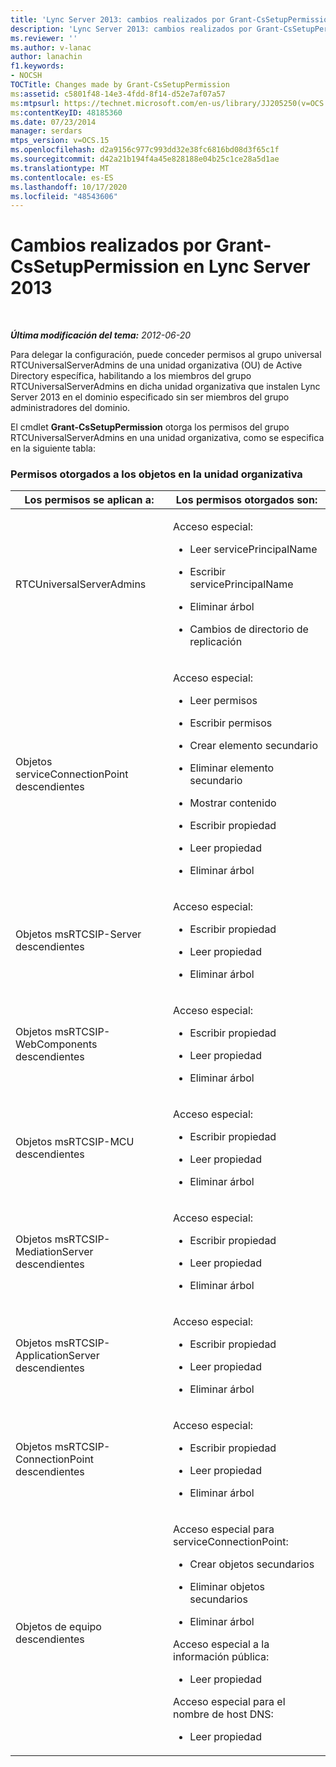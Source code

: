 ```yaml
---
title: 'Lync Server 2013: cambios realizados por Grant-CsSetupPermission'
description: 'Lync Server 2013: cambios realizados por Grant-CsSetupPermission.'
ms.reviewer: ''
ms.author: v-lanac
author: lanachin
f1.keywords:
- NOCSH
TOCTitle: Changes made by Grant-CsSetupPermission
ms:assetid: c5801f48-14e3-4fdd-8f14-d52e7af07a57
ms:mtpsurl: https://technet.microsoft.com/en-us/library/JJ205250(v=OCS.15)
ms:contentKeyID: 48185360
ms.date: 07/23/2014
manager: serdars
mtps_version: v=OCS.15
ms.openlocfilehash: d2a9156c977c993dd32e38fc6816bd08d3f65c1f
ms.sourcegitcommit: d42a21b194f4a45e828188e04b25c1ce28a5d1ae
ms.translationtype: MT
ms.contentlocale: es-ES
ms.lasthandoff: 10/17/2020
ms.locfileid: "48543606"
---
```

# <a name="changes-made-by-grant-cssetuppermission-in-lync-server-2013"></a>Cambios realizados por Grant-CsSetupPermission en Lync Server 2013

<div data-xmlns="http://www.w3.org/1999/xhtml">

<div class="topic" data-xmlns="http://www.w3.org/1999/xhtml" data-msxsl="urn:schemas-microsoft-com:xslt" data-cs="https://msdn.microsoft.com/">

<div data-asp="https://msdn2.microsoft.com/asp">



</div>

<div id="mainSection">

<div id="mainBody">

<span> </span>

_**Última modificación del tema:** 2012-06-20_

Para delegar la configuración, puede conceder permisos al grupo universal RTCUniversalServerAdmins de una unidad organizativa (OU) de Active Directory específica, habilitando a los miembros del grupo RTCUniversalServerAdmins en dicha unidad organizativa que instalen Lync Server 2013 en el dominio especificado sin ser miembros del grupo administradores del dominio.

El cmdlet **Grant-CsSetupPermission** otorga los permisos del grupo RTCUniversalServerAdmins en una unidad organizativa, como se especifica en la siguiente tabla:

### <a name="permissions-granted-to-objects-in-the-ou"></a>Permisos otorgados a los objetos en la unidad organizativa

<table>
<colgroup>
<col style="width: 50%" />
<col style="width: 50%" />
</colgroup>
<thead>
<tr class="header">
<th>Los permisos se aplican a:</th>
<th>Los permisos otorgados son:</th>
</tr>
</thead>
<tbody>
<tr class="odd">
<td><p>RTCUniversalServerAdmins</p></td>
<td><p>Acceso especial:</p>
<ul>
<li><p>Leer servicePrincipalName</p></li>
<li><p>Escribir servicePrincipalName</p></li>
<li><p>Eliminar árbol</p></li>
<li><p>Cambios de directorio de replicación</p></li>
</ul></td>
</tr>
<tr class="even">
<td><p>Objetos serviceConnectionPoint descendientes</p></td>
<td><p>Acceso especial:</p>
<ul>
<li><p>Leer permisos</p></li>
<li><p>Escribir permisos</p></li>
<li><p>Crear elemento secundario</p></li>
<li><p>Eliminar elemento secundario</p></li>
<li><p>Mostrar contenido</p></li>
<li><p>Escribir propiedad</p></li>
<li><p>Leer propiedad</p></li>
<li><p>Eliminar árbol</p></li>
</ul></td>
</tr>
<tr class="odd">
<td><p>Objetos msRTCSIP-Server descendientes</p></td>
<td><p>Acceso especial:</p>
<ul>
<li><p>Escribir propiedad</p></li>
<li><p>Leer propiedad</p></li>
<li><p>Eliminar árbol</p></li>
</ul></td>
</tr>
<tr class="even">
<td><p>Objetos msRTCSIP-WebComponents descendientes</p></td>
<td><p>Acceso especial:</p>
<ul>
<li><p>Escribir propiedad</p></li>
<li><p>Leer propiedad</p></li>
<li><p>Eliminar árbol</p></li>
</ul></td>
</tr>
<tr class="odd">
<td><p>Objetos msRTCSIP-MCU descendientes</p></td>
<td><p>Acceso especial:</p>
<ul>
<li><p>Escribir propiedad</p></li>
<li><p>Leer propiedad</p></li>
<li><p>Eliminar árbol</p></li>
</ul></td>
</tr>
<tr class="even">
<td><p>Objetos msRTCSIP-MediationServer descendientes</p></td>
<td><p>Acceso especial:</p>
<ul>
<li><p>Escribir propiedad</p></li>
<li><p>Leer propiedad</p></li>
<li><p>Eliminar árbol</p></li>
</ul></td>
</tr>
<tr class="odd">
<td><p>Objetos msRTCSIP-ApplicationServer descendientes</p></td>
<td><p>Acceso especial:</p>
<ul>
<li><p>Escribir propiedad</p></li>
<li><p>Leer propiedad</p></li>
<li><p>Eliminar árbol</p></li>
</ul></td>
</tr>
<tr class="even">
<td><p>Objetos msRTCSIP-ConnectionPoint descendientes</p></td>
<td><p>Acceso especial:</p>
<ul>
<li><p>Escribir propiedad</p></li>
<li><p>Leer propiedad</p></li>
<li><p>Eliminar árbol</p></li>
</ul></td>
</tr>
<tr class="odd">
<td><p>Objetos de equipo descendientes</p></td>
<td><p>Acceso especial para serviceConnectionPoint:</p>
<ul>
<li><p>Crear objetos secundarios</p></li>
<li><p>Eliminar objetos secundarios</p></li>
<li><p>Eliminar árbol</p></li>
</ul>
<p>Acceso especial a la información pública:</p>
<ul>
<li><p>Leer propiedad</p></li>
</ul>
<p>Acceso especial para el nombre de host DNS:</p>
<ul>
<li><p>Leer propiedad</p></li>
</ul></td>
</tr>
</tbody>
</table>


</div>

<span> </span>

</div>

</div>

</div>

